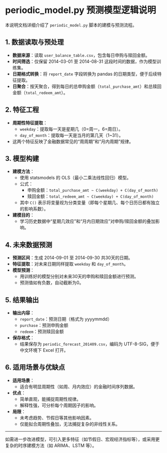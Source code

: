 # periodic_model.py 预测模型逻辑说明

本说明文档详细介绍了 `periodic_model.py` 脚本的建模与预测流程。

## 1. 数据读取与预处理
- **数据来源**：读取 `user_balance_table.csv`，包含每日申购与赎回金额。
- **时间筛选**：仅保留 2014-03-01 至 2014-08-31 这段时间的数据，作为模型训练集。
- **日期格式转换**：将 `report_date` 字段转换为 pandas 的日期类型，便于后续特征提取。
- **日聚合**：按天聚合，得到每日的总申购金额（`total_purchase_amt`）和总赎回金额（`total_redeem_amt`）。

## 2. 特征工程
- **周期性特征提取**：
  - `weekday`：提取每一天是星期几（0=周一，6=周日）。
  - `day_of_month`：提取每一天是当月的第几天（1~31）。
- 这两个特征反映了金融数据常见的“周周期”和“月内周期”规律。

## 3. 模型构建
- **建模方法**：
  - 使用 statsmodels 的 OLS（最小二乘法线性回归）模型。
  - 公式：
    - 申购金额：`total_purchase_amt ~ C(weekday) + C(day_of_month)`
    - 赎回金额：`total_redeem_amt ~ C(weekday) + C(day_of_month)`
  - 其中 `C()` 表示将变量视为分类变量（即每个星期几、每个日历日都有独立的影响系数）。
- **建模目的**：
  - 学习历史数据中“星期几效应”和“月内日期效应”对申购/赎回金额的叠加影响。

## 4. 未来数据预测
- **预测区间**：生成 2014-09-01 至 2014-09-30 共30天的日期。
- **特征提取**：对未来日期同样提取 `weekday` 和 `day_of_month`。
- **模型预测**：
  - 用训练好的模型分别对未来30天的申购和赎回金额进行预测。
  - 预测值如有负数，自动截断为0。

## 5. 结果输出
- **输出内容**：
  - `report_date`：预测日期（格式为 yyyymmdd）
  - `purchase`：预测申购金额
  - `redeem`：预测赎回金额
- **保存格式**：
  - 结果保存为 `periodic_forecast_201409.csv`，编码为 UTF-8-SIG，便于中文环境下 Excel 打开。

## 6. 适用场景与优缺点
- **适用场景**：
  - 适合有明显周期性（如周、月内效应）的金融时间序列数据。
- **优点**：
  - 简单直观，能捕捉周期性规律。
  - 解释性强，可分析每个周期因子的影响。
- **局限**：
  - 未考虑趋势、节假日等其他影响因素。
  - 仅能拟合周期性叠加，无法捕捉复杂的非线性关系。

---
如需进一步改进模型，可引入更多特征（如节假日、宏观经济指标等），或采用更复杂的时序建模方法（如 ARIMA、LSTM 等）。 